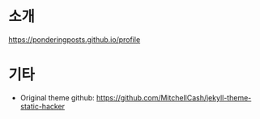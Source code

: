 # 소개

https://ponderingposts.github.io/profile

# 기타

- Original theme github: https://github.com/MitchellCash/jekyll-theme-static-hacker